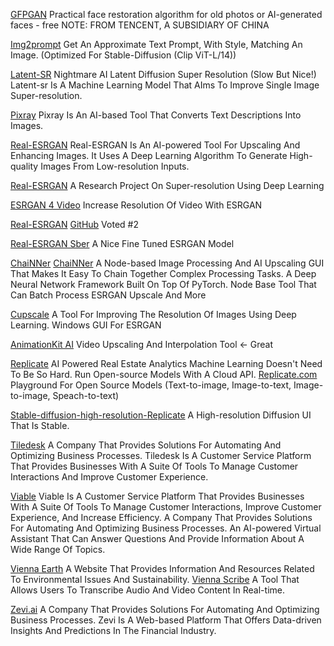 
[GFPGAN](https://replicate.com/tencentarc/gfpgan)
Practical face restoration algorithm for old photos or AI-generated faces - free
NOTE: FROM TENCENT, A SUBSIDIARY OF CHINA

[Img2prompt](https://replicate.com/methexis-inc/img2prompt)
Get An Approximate Text Prompt, With Style, Matching An Image. (Optimized For Stable-Diffusion (Clip ViT-L/14))

[Latent-SR](https://replicate.com/nightmareai/latent-sr)
Nightmare AI Latent Diffusion Super Resolution (Slow But Nice!)
Latent-sr Is A Machine Learning Model That AIms To Improve Single Image Super-resolution.

[Pixray](https://replicate.com/dribnet/pixray-text2image)
Pixray Is An AI-based Tool That Converts Text Descriptions Into Images.

[Real-ESRGAN](https://replicate.com/nightmareai/real-esrgan)
Real-ESRGAN Is An AI-powered Tool For Upscaling And Enhancing Images. It Uses A Deep Learning Algorithm To Generate High-quality Images From Low-resolution Inputs.

[Real-ESRGAN](https://github.com/xinntao/Real-ESRGAN)
A Research Project On Super-resolution Using Deep Learning

[ESRGAN 4 Video](https://colab.research.google.com/github/MSFTserver/AI-Colab-Notebooks/blob/main/ESRGAN_4_Video.ipynb)
Increase Resolution Of Video With ESRGAN

[Real-ESRGAN](https://colab.research.google.com/drive/1k2Zod6kSHEvraybHl50Lys0LerhyTMCo?usp=sharing)
[GitHub](https://github.com/xinntao/Real-ESRGAN)
Voted #2

[Real-ESRGAN Sber](https://colab.research.google.com/drive/1YlWt--P9w25JUs8bHBOuf8GcMkx-hocP?usp=sharing)
A Nice Fine Tuned ESRGAN Model

[ChaiNNer](https://github.com/chaiNNer-org/chaiNNer)
[ChaiNNer](https://github.com/joeyballentine/chaiNNer)
A Node-based Image Processing And AI Upscaling GUI That Makes It Easy To Chain Together Complex Processing Tasks.
A Deep Neural Network Framework Built On Top Of PyTorch.
Node Base Tool That Can Batch Process ESRGAN Upscale And More

[Cupscale](https://github.com/n00mkrad/cupscale)
A Tool For Improving The Resolution Of Images Using Deep Learning.
Windows GUI For ESRGAN

[AnimationKit AI](https://colab.research.google.com/github/sadnow/AnimationKit-AI_Upscaling-Interpolation_RIFE-RealESRGAN/blob/main/AnimationKit_Rife_RealESRGAN_Upscaling_Interpolation.ipynb)
Video Upscaling And Interpolation Tool <- Great

[Replicate](https://replicate.com/)
AI Powered Real Estate Analytics
Machine Learning Doesn't Need To Be So Hard. Run Open-source Models With A Cloud API.
[Replicate.com](https://replicate.com/explore)
Playground For Open Source Models (Text-to-image, Image-to-text, Image-to-image, Speach-to-text)

[Stable-diffusion-high-resolution-Replicate](https://replicate.com/cjwbw/stable-diffusion-high-resolution)
A High-resolution Diffusion UI That Is Stable.

[Tiledesk](https://tiledesk.com/)
A Company That Provides Solutions For Automating And Optimizing Business Processes.
Tiledesk Is A Customer Service Platform That Provides Businesses With A Suite Of Tools To Manage Customer Interactions And Improve Customer Experience.

[Viable](https://www.askviable.com/)
Viable Is A Customer Service Platform That Provides Businesses With A Suite Of Tools To Manage Customer Interactions, Improve Customer Experience, And Increase Efficiency.
A Company That Provides Solutions For Automating And Optimizing Business Processes.
An AI-powered Virtual Assistant That Can Answer Questions And Provide Information About A Wide Range Of Topics.

[Vienna Earth](http://vienna.earth)
A Website That Provides Information And Resources Related To Environmental Issues And Sustainability.
[Vienna Scribe](https://vienna.earth/meta/scribe)
A Tool That Allows Users To Transcribe Audio And Video Content In Real-time.

[Zevi.ai](https://www.zevi.ai/)
A Company That Provides Solutions For Automating And Optimizing Business Processes.
Zevi Is A Web-based Platform That Offers Data-driven Insights And Predictions In The Financial Industry.

